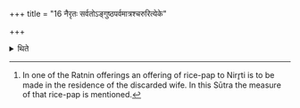 +++
title = "16 नैरृतः सर्वतोऽङ्गुष्ठपर्वमात्रश्चरुरित्येके"

+++

<details><summary>थिते</summary>

16. According to some ritualists the rice-pap for Nirr̥ti[^1] should be of the measure of the joint of the thumb.  

[^1]: In one of the Ratnin offerings an offering of rice-pap to Nirr̥ti is to be made in the residence of the discarded wife. In this Sūtra the measure of that rice-pap is mentioned.  
</details>
